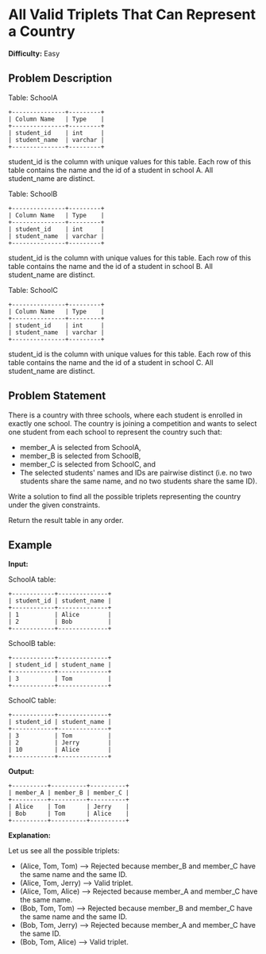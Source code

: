 # All Valid Triplets That Can Represent a Country

**Difficulty:** Easy

## Problem Description

Table: SchoolA

```
+---------------+---------+
| Column Name   | Type    |
+---------------+---------+
| student_id    | int     |
| student_name  | varchar |
+---------------+---------+
```

student_id is the column with unique values for this table.
Each row of this table contains the name and the id of a student in school A.
All student_name are distinct.

Table: SchoolB

```
+---------------+---------+
| Column Name   | Type    |
+---------------+---------+
| student_id    | int     |
| student_name  | varchar |
+---------------+---------+
```

student_id is the column with unique values for this table.
Each row of this table contains the name and the id of a student in school B.
All student_name are distinct.

Table: SchoolC

```
+---------------+---------+
| Column Name   | Type    |
+---------------+---------+
| student_id    | int     |
| student_name  | varchar |
+---------------+---------+
```

student_id is the column with unique values for this table.
Each row of this table contains the name and the id of a student in school C.
All student_name are distinct.

## Problem Statement

There is a country with three schools, where each student is enrolled in exactly one school. The country is joining a competition and wants to select one student from each school to represent the country such that:

- member_A is selected from SchoolA,
- member_B is selected from SchoolB,
- member_C is selected from SchoolC, and
- The selected students' names and IDs are pairwise distinct (i.e. no two students share the same name, and no two students share the same ID).

Write a solution to find all the possible triplets representing the country under the given constraints.

Return the result table in any order.

## Example

**Input:**

SchoolA table:
```
+------------+--------------+
| student_id | student_name |
+------------+--------------+
| 1          | Alice        |
| 2          | Bob          |
+------------+--------------+
```

SchoolB table:
```
+------------+--------------+
| student_id | student_name |
+------------+--------------+
| 3          | Tom          |
+------------+--------------+
```

SchoolC table:
```
+------------+--------------+
| student_id | student_name |
+------------+--------------+
| 3          | Tom          |
| 2          | Jerry        |
| 10         | Alice        |
+------------+--------------+
```

**Output:**
```
+----------+----------+----------+
| member_A | member_B | member_C |
+----------+----------+----------+
| Alice    | Tom      | Jerry    |
| Bob      | Tom      | Alice    |
+----------+----------+----------+
```

**Explanation:**

Let us see all the possible triplets:
- (Alice, Tom, Tom) --> Rejected because member_B and member_C have the same name and the same ID.
- (Alice, Tom, Jerry) --> Valid triplet.
- (Alice, Tom, Alice) --> Rejected because member_A and member_C have the same name.
- (Bob, Tom, Tom) --> Rejected because member_B and member_C have the same name and the same ID.
- (Bob, Tom, Jerry) --> Rejected because member_A and member_C have the same ID.
- (Bob, Tom, Alice) --> Valid triplet.
